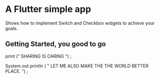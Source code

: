 # A Flutter simple app

Shows how to implement Switch and Checkbox widgets to achieve your goals.

## Getting Started, you good to go

print (" SHARING IS CARING ") ;

System.out.println ( " LET ME ALSO MAKE THE THE WORLD BETTER PLACE. ") ;
